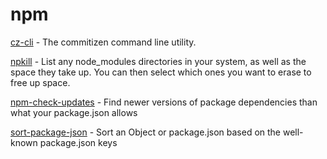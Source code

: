 # npm

[cz-cli](https://github.com/commitizen/cz-cli) - The commitizen command line utility.

[npkill](https://github.com/voidcosmos/npkill) - List any node_modules directories in your system, as well as the space they take up. You can then select which ones you want to erase to free up space.

[npm-check-updates](https://github.com/raineorshine/npm-check-updates) - Find newer versions of package dependencies than what your package.json allows

[sort-package-json](https://github.com/keithamus/sort-package-json) - Sort an Object or package.json based on the well-known package.json keys
